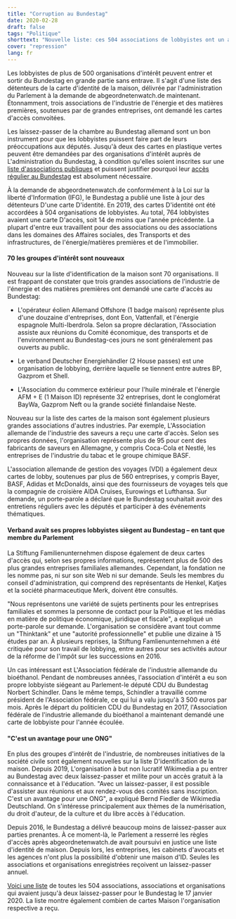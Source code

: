 ```yaml
---
title: "Corruption au Bundestag"
date: 2020-02-28
draft: false
tags: "Politique"
shorttext: "Nouvelle liste: ces 504 associations de lobbyistes ont un accès sans entrave au Bundestag. Pourquoi parle-t-on toujours de lobbying? Appelons-le par son nom, corruption!"
cover: "repression"
lang: fr
---
```


Les lobbyistes de plus de 500 organisations d'intérêt peuvent entrer et sortir du Bundestag en grande partie sans entrave. Il s'agit d'une liste des détenteurs de la carte d'identité de la maison, délivrée par l'administration du Parlement à la demande de abgeordnetenwatch.de maintenant. Étonnamment, trois associations de l'industrie de l'énergie et des matières premières, soutenues par de grandes entreprises, ont demandé les cartes d'accès convoitées.

Les laissez-passer de la chambre au Bundestag allemand sont un bon instrument pour que les lobbyistes puissent faire part de leurs préoccupations aux députés. Jusqu'à deux des cartes en plastique vertes peuvent être demandées par des organisations d'intérêt auprès de L'administration du Bundestag, à condition qu'elles soient inscrites sur une [liste d'associations publiques](/static/downloads/deutscher_bundestag_-_registrierung_von_verbaenden_und_deren_vertretern_-_stand_februar_2020_-_884_seiten.pdf "Aktuelle Fassung der öffentlichen Liste über die Registrierung von Verbänden und deren Vertreter") et puissent justifier pourquoi leur [accès régulier au Bundestag](https://www.abgeordnetenwatch.de/blog/2017-05-11/hunderte-lobbyisten-erhielten-unberechtigten-zugang-zum-bundestag "Hunderte Lobbyisten erhielten unberechtigten Zugang zum Bundestag") est absolument nécessaire.

À la demande de abgeordnetenwatch.de conformément à la Loi sur la liberté d'Information (IFG), le Bundestag a publié une liste à jour des détenteurs D'une carte D'identité. En 2019, des cartes D'identité ont été accordées à 504 organisations de lobbyistes. Au total, 764 lobbyistes avaient une carte D'accès, soit 14 de moins que l'année précédente. La plupart d'entre eux travaillent pour des associations ou des associations dans les domaines des Affaires sociales, des Transports et des infrastructures, de l'énergie/matières premières et de l'immobilier.

#### 70 les groupes d'intérêt sont nouveaux

Nouveau sur la liste d'identification de la maison sont 70 organisations. Il est frappant de constater que trois grandes associations de l'industrie de l'énergie et des matières premières ont demandé une carte d'accès au Bundestag:

  - L'opérateur éolien Allemand Offshore (1 badge maison) représente plus d'une douzaine d'entreprises, dont Eon, Vattenfall, et l'énergie espagnole Multi-Iberdrola. Selon sa propre déclaration, l'Association assiste aux réunions du Comité économique, des transports et de l'environnement au Bundestag-ces jours ne sont généralement pas ouverts au public.

  - Le verband Deutscher Energiehändler (2 House passes) est une organisation de lobbying, derrière laquelle se tiennent entre autres BP, Gazprom et Shell.

  - L'Association du commerce extérieur pour l'huile minérale et l'énergie AFM + E (1 Maison ID) représente 32 entreprises, dont le conglomérat BayWa, Gazprom Neft ou la grande société finlandaise Neste.
  
Nouveau sur la liste des cartes de la maison sont également plusieurs grandes associations d'autres industries. Par exemple, L'Association allemande de l'industrie des saveurs a reçu une carte d'accès. Selon ses propres données, l'organisation représente plus de 95 pour cent des fabricants de saveurs en Allemagne, y compris Coca-Cola et Nestlé, les entreprises de l'industrie du tabac et le groupe chimique BASF.

L'association allemande de gestion des voyages (VDI) a également deux cartes de lobby, soutenues par plus de 560 entreprises, y compris Bayer, BASF, Adidas et McDonalds, ainsi que des fournisseurs de voyages tels que la compagnie de croisière AIDA Cruises, Eurowings et Lufthansa. Sur demande, un porte-parole a déclaré que le Bundestag souhaitait avoir des entretiens réguliers avec les députés et participer à des événements thématiques.

#### Verband avait ses propres lobbyistes siègent au Bundestag – en tant que membre du Parlement

La Stiftung Familienunternehmen dispose également de deux cartes d'accès qui, selon ses propres informations, représentent plus de 500 des plus grandes entreprises familiales allemandes. Cependant, la fondation ne les nomme pas, ni sur son site Web ni sur demande. Seuls les membres du conseil d'administration, qui comprend des représentants de Henkel, Katjes et la société pharmaceutique Merk, doivent être consultés.

"Nous représentons une variété de sujets pertinents pour les entreprises familiales et sommes la personne de contact pour la Politique et les médias en matière de politique économique, juridique et fiscale", a expliqué un porte-parole sur demande. L'organisation se considère avant tout comme un "Thinktank" et une "autorité professionnelle" et publie une dizaine à 15 études par an. À plusieurs reprises, la Stiftung Famlienunternehmen a été critiquée pour son travail de lobbying, entre autres pour ses activités autour de la réforme de l'impôt sur les successions en 2016.

Un cas intéressant est L'Association fédérale de l'industrie allemande du bioéthanol. Pendant de nombreuses années, l'association d'intérêt a eu son propre lobbyiste siégeant au Parlement-le député CDU du Bundestag Norbert Schindler. Dans le même temps, Schindler a travaillé comme président de l'Association fédérale, ce qui lui a valu jusqu'à 3 500 euros par mois. Après le départ du politicien CDU du Bundestag en 2017, l'Association fédérale de l'industrie allemande du bioéthanol a maintenant demandé une carte de lobbyiste pour l'année écoulée.

#### "C'est un avantage pour une ONG"

En plus des groupes d'intérêt de l'industrie, de nombreuses initiatives de la société civile sont également nouvelles sur la liste D'identification de la maison. Depuis 2019, L'organisation à but non lucratif Wikimedia a pu entrer au Bundestag avec deux laissez-passer et milite pour un accès gratuit à la connaissance et à l'éducation. "Avec un laissez-passer, il est possible d'assister aux réunions et aux rendez-vous des comités sans inscription. C'est un avantage pour une ONG", a expliqué Bernd Fiedler de Wikimedia Deutschland. On s'intéresse principalement aux thèmes de la numérisation, du droit d'auteur, de la culture et du libre accès à l'éducation.

Depuis 2016, le Bundestag a délivré beaucoup moins de laissez-passer aux parties prenantes. À ce moment-là, le Parlement a resserré les règles d'accès après abgeordnetenwatch.de avait poursuivi en justice une liste d'identité de maison. Depuis lors, les entreprises, les cabinets d'avocats et les agences n'ont plus la possibilité d'obtenir une maison d'ID. Seules les associations et organisations enregistrées reçoivent un laissez-passer annuel.

[Voici une liste](/static/downloads/korrupisten.txt "Bundestagsausweise von Interessensvertreter:innen von Verbänden") de toutes les 504 associations, associations et organisations qui avaient jusqu'à deux laissez-passer pour le Bundestag le 17 janvier 2020. La liste montre également combien de cartes Maison l'organisation respective a reçu.
